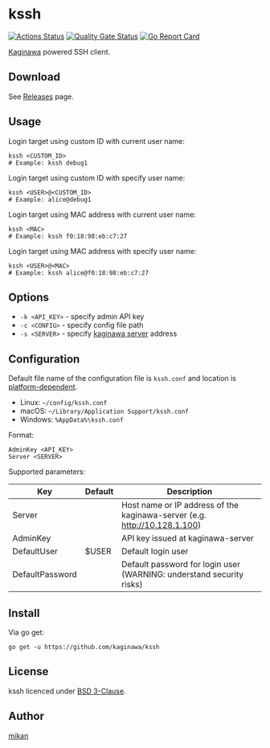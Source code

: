 kssh
====

[![Actions Status](https://github.com/kaginawa/kssh/workflows/Go/badge.svg)](https://github.com/kaginawa/kssh/actions)
[![Quality Gate Status](https://sonarcloud.io/api/project_badges/measure?project=kaginawa_kssh&metric=alert_status)](https://sonarcloud.io/dashboard?id=kaginawa_kssh)
[![Go Report Card](https://goreportcard.com/badge/github.com/kaginawa/kssh)](https://goreportcard.com/report/github.com/kaginawa/kssh)

[Kaginawa](https://github.com/kaginawa/kaginawa) powered SSH client.

## Download

See [Releases](https://github.com/kaginawa/kssh/releases) page.

## Usage

Login target using custom ID with current user name:

```
kssh <CUSTOM_ID>
# Example: kssh debug1
```

Login target using custom ID with specify user name:

```
kssh <USER>@<CUSTOM_ID>
# Example: alice@debug1
```

Login target using MAC address with current user name:

```
kssh <MAC>
# Example: kssh f0:18:98:eb:c7:27
```

Login target using MAC address with specify user name:

```
kssh <USER>@<MAC>
# Example: kssh alice@f0:18:98:eb:c7:27
```

## Options

- `-k <API_KEY>` - specify admin API key
- `-c <CONFIG>` - specify config file path
- `-s <SERVER>` - specify [kaginawa server](https://github.com/kaginawa/kaginawa-server) address

## Configuration

Default file name of the configuration file is `kssh.conf` and location is [platform-dependent](https://golang.org/pkg/os/#UserConfigDir).

- Linux: `~/config/kssh.conf`
- macOS: `~/Library/Application Support/kssh.conf`
- Windows: `%AppData%\kssh.conf`

Format:

```
AdminKey <API_KEY>
Server <SERVER>
```

Supported parameters:

| Key             | Default | Description |
| --------------- | ------- | ----------- |
| Server          |         | Host name or IP address of the kaginawa-server (e.g. http://10.128.1.100) |
| AdminKey        |         | API key issued at kaginawa-server |
| DefaultUser     | $USER   | Default login user |
| DefaultPassword |         | Default password for login user (WARNING: understand security risks) |

## Install

Via go get:

```
go get -u https://github.com/kaginawa/kssh
```

## License

kssh licenced under [BSD 3-Clause](LICENSE).

## Author

[mikan](https://github.com/mikan)
